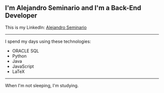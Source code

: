## I'm Alejandro Seminario and I'm a Back-End Developer
This is my LinkedIn: <a href="https://www.linkedin.com/in/alejandrovalentinoseminariomedina/">Alejandro Seminario</a>

- - -
I spend my days using these technologies:
- ORACLE SQL
- Python
- Java
- JavaScript
- LaTeX
- - -
When I'm not sleeping, I'm studying.
